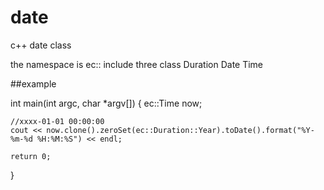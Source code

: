 # date
c++ date class

the namespace is ec::
include three class Duration Date Time

##example

int main(int argc, char *argv[])
{
	ec::Time now;

	//xxxx-01-01 00:00:00
	cout << now.clone().zeroSet(ec::Duration::Year).toDate().format("%Y-%m-%d %H:%M:%S") << endl;
  
	return 0;
}
